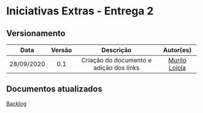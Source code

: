 # Iniciativas Extras - Entrega 2

## Versionamento
| Data | Versão | Descrição | Autor(es) |
|:----:|:------:|:---------:|:---------:|
| 28/09/2020 | 0.1 | Criação do documento e adição dos links | [Murilo Loiola](https://github.com/murilo-dan) |

## Documentos atualizados

<a href="https://unbarqdsw.github.io/2020.1_G5_Diario_da_Saude/backlog_produto/">Backlog</a>